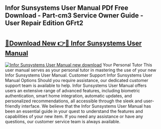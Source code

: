 ## Infor Sunsystems User Manual PDf Free Download - Part-cm3 Service Owner Guide - User Repair Edition GFrt2

# <h2><a href="http://cf11943.oget.top/?id=Infor+Sunsystems+User+Manual">🔗Download New 👉🔴 Infor Sunsystems User Manual</a></h2>

[![Infor Sunsystems User Manual new download](https://i.imgur.com/5g1atiW.png)](http://cf11943.oget.top/?id=Infor+Sunsystems+User+Manual)
Your Personal Tutor This user manual serves as your personal tutor in mastering the use of your new Infor Sunsystems User Manual. Customer Support Infor Sunsystems User Manual Options Should you require assistance, our dedicated customer support team is available to help. Infor Sunsystems User Manual offers users an extensive range of advanced features, including biometric authentication, smart home integration, automatic updates, and personalized recommendations, all accessible through the sleek and user-friendly interface. We believe that the Infor Sunsystems User Manual has been an essential guide in your quest to understand the features and capabilities of your new item. If you need any assistance or have any questions, our customer service team is always available.

